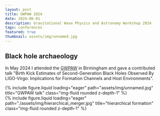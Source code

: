 ```yaml
---
layout: post
title: GWPAW 2024
date: 2024-06-01
description: Gravitational Wave Physics and Astronomy Workshop 2024
tags: conferences
featured: true
thumbnail: assets/img/unnamed.jpg
---
```


## Black hole archaeology

In May 2024 I attended the [GWPAW](https://www.gwpaw2024.space/) in Birmingham and gave a contributed talk "Birth Kick Estimates of Second-Generation Black Holes Observed By LIGO-Virgo: Implications for Formation Channels and Host Environments".

<div class="row mt-3">   
        <div class="col-sm mt-3 mt-md-0">
                {% include figure.liquid loading="eager" path="assets/img/unnamed.jpg" title="GWPAW talk" class="img-fluid rounded z-depth-1" %}
        </div>
</div>

<div class="row">   <div class="col-sm mt-3 mt-md-0">
        {% include figure.liquid loading="eager" path="./assets/img/hierarchical_merger.jpg" title="hierarchical formation" class="img-fluid rounded z-depth-1" %}
    </div>
</div>
